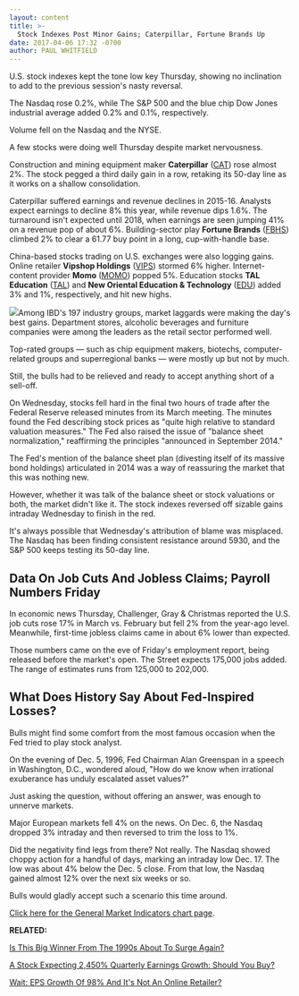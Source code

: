 ```yaml
---
layout: content
title: >-
  Stock Indexes Post Minor Gains; Caterpillar, Fortune Brands Up
date: 2017-04-06 17:32 -0700
author: PAUL WHITFIELD
---
```








U.S. stock indexes kept the tone low key Thursday, showing no inclination to add to the previous session's nasty reversal.


The Nasdaq rose 0.2%, while The S&P 500 and the blue chip Dow Jones industrial average added 0.2% and 0.1%, respectively.


Volume fell on the Nasdaq and the NYSE.


A few stocks were doing well Thursday despite market nervousness.


Construction and mining equipment maker **Caterpillar** ([CAT](https://research.investors.com/quote.aspx?symbol=CAT)) rose almost 2%. The stock pegged a third daily gain in a row, retaking its 50-day line as it works on a shallow consolidation.


Caterpillar suffered earnings and revenue declines in 2015-16. Analysts expect earnings to decline 8% this year, while revenue dips 1.6%. The turnaround isn't expected until 2018, when earnings are seen jumping 41% on a revenue pop of about 6%.
Building-sector play **Fortune Brands** ([FBHS](https://research.investors.com/quote.aspx?symbol=FBHS)) climbed 2% to clear a 61.77 buy point in a long, cup-with-handle base.


China-based stocks trading on U.S. exchanges were also logging gains. Online retailer **Vipshop Holdings** ([VIPS](https://research.investors.com/quote.aspx?symbol=VIPS)) stormed 6% higher. Internet-content provider **Momo** ([MOMO](https://research.investors.com/quote.aspx?symbol=MOMO)) popped 5%. Education stocks **TAL Education** ([TAL](https://research.investors.com/quote.aspx?symbol=TAL)) and **New Oriental Education & Technology** ([EDU](https://research.investors.com/quote.aspx?symbol=EDU)) added 3% and 1%, respectively, and hit new highs.


![](https://www.investors.com/wp-content/uploads/2017/04/MP040617-245x300.png)Among IBD's 197 industry groups, market laggards were making the day's best gains. Department stores, alcoholic beverages and furniture companies were among the leaders as the retail sector performed well.


Top-rated groups — such as chip equipment makers, biotechs, computer-related groups and superregional banks — were mostly up but not by much.


Still, the bulls had to be relieved and ready to accept anything short of a sell-off.


On Wednesday, stocks fell hard in the final two hours of trade after the Federal Reserve released minutes from its March meeting. The minutes found the Fed describing stock prices as "quite high relative to standard valuation measures." The Fed also raised the issue of "balance sheet normalization," reaffirming the principles "announced in September 2014."


The Fed's mention of the balance sheet plan (divesting itself of its massive bond holdings) articulated in 2014 was a way of reassuring the market that this was nothing new.


However, whether it was talk of the balance sheet or stock valuations or both, the market didn't like it. The stock indexes reversed off sizable gains intraday Wednesday to finish in the red.


It's always possible that Wednesday's attribution of blame was misplaced. The Nasdaq has been finding consistent resistance around 5930, and the S&P 500 keeps testing its 50-day line.


Data On Job Cuts And Jobless Claims; Payroll Numbers Friday
-----------------------------------------------------------


In economic news Thursday, Challenger, Gray & Christmas reported the U.S. job cuts rose 17% in March vs. February but fell 2% from the year-ago level. Meanwhile, first-time jobless claims came in about 6% lower than expected.


Those numbers came on the eve of Friday's employment report, being released before the market's open. The Street expects 175,000 jobs added. The range of estimates runs from 125,000 to 202,000.


What Does History Say About Fed-Inspired Losses?
------------------------------------------------


Bulls might find some comfort from the most famous occasion when the Fed tried to play stock analyst.


On the evening of Dec. 5, 1996, Fed Chairman Alan Greenspan in a speech in Washington, D.C., wondered aloud, "How do we know when irrational exuberance has unduly escalated asset values?"


Just asking the question, without offering an answer, was enough to unnerve markets.


Major European markets fell 4% on the news. On Dec. 6, the Nasdaq dropped 3% intraday and then reversed to trim the loss to 1%.


Did the negativity find legs from there? Not really. The Nasdaq showed choppy action for a handful of days, marking an intraday low Dec. 17. The low was about 4% below the Dec. 5 close. From that low, the Nasdaq gained almost 12% over the next six weeks or so.


Bulls would gladly accept such a scenario this time around.


[Click here for the General Market Indicators chart page](https://www.investors.com/wp-content/uploads/2017/04/IBD0604152511GMI.pdf).


**RELATED:**


[Is This Big Winner From The 1990s About To Surge Again?](https://www.investors.com/ibd-data-stories/dell-technologies-earns-membership-in-95-plus-composite-rating-club/)


[A Stock Expecting 2,450% Quarterly Earnings Growth: Should You Buy?](https://www.investors.com/research/ibd-stock-analysis/trump-spending-plan-could-boost-this-building-stock-with-235-eps-growth/)


[Wait: EPS Growth Of 98% And It's Not An Online Retailer?](https://www.investors.com/stock-lists/stock-spotlight/after-soaring-98-in-2016-can-this-brick-mortar-retailer-still-climb/)





